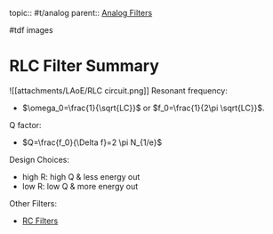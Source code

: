 topic:: #t/analog 
parent:: [Analog Filters](Analog%20Filters.md)

#tdf images

# RLC Filter Summary
![[attachments/LAoE/RLC circuit.png]]
Resonant frequency: 
- $\omega_0=\frac{1}{\sqrt{LC}}$ or $f_0=\frac{1}{2\pi \sqrt{LC}}$.

Q factor:
- $Q=\frac{f_0}{\Delta f}=2 \pi N_{1/e}$

Design Choices:
- high R: high Q & less energy out
- low R: low Q & more energy out

Other Filters: 
- [RC Filters](RC%20Filters.md)